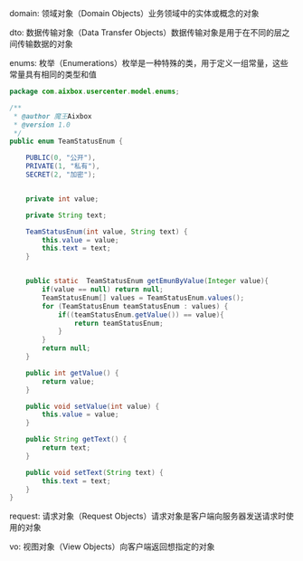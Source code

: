 domain: 领域对象（Domain Objects）业务领域中的实体或概念的对象

dto: 数据传输对象（Data Transfer Objects）数据传输对象是用于在不同的层之间传输数据的对象

enums: 枚举（Enumerations）枚举是一种特殊的类，用于定义一组常量，这些常量具有相同的类型和值
```java
package com.aixbox.usercenter.model.enums;

/**
 * @author 魔王Aixbox
 * @version 1.0
 */
public enum TeamStatusEnum {

    PUBLIC(0, "公开"),
    PRIVATE(1, "私有"),
    SECRET(2, "加密");


    private int value;

    private String text;

    TeamStatusEnum(int value, String text) {
        this.value = value;
        this.text = text;
    }


    public static  TeamStatusEnum getEmunByValue(Integer value){
        if(value == null) return null;
        TeamStatusEnum[] values = TeamStatusEnum.values();
        for (TeamStatusEnum teamStatusEnum : values) {
            if((teamStatusEnum.getValue()) == value){
                return teamStatusEnum;
            }
        }
        return null;
    }

    public int getValue() {
        return value;
    }

    public void setValue(int value) {
        this.value = value;
    }

    public String getText() {
        return text;
    }

    public void setText(String text) {
        this.text = text;
    }
}

```

request: 请求对象（Request Objects）请求对象是客户端向服务器发送请求时使用的对象

vo: 视图对象（View Objects）向客户端返回想指定的对象